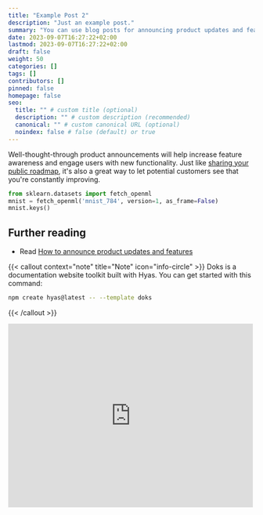 ```yaml
---
title: "Example Post 2"
description: "Just an example post."
summary: "You can use blog posts for announcing product updates and features."
date: 2023-09-07T16:27:22+02:00
lastmod: 2023-09-07T16:27:22+02:00
draft: false
weight: 50
categories: []
tags: []
contributors: []
pinned: false
homepage: false
seo:
  title: "" # custom title (optional)
  description: "" # custom description (recommended)
  canonical: "" # custom canonical URL (optional)
  noindex: false # false (default) or true
---
```


Well-thought-through product announcements will help increase feature awareness and engage users with new functionality. Just like [sharing your public roadmap](https://canny.io/blog/should-you-have-a-public-roadmap/), it's also a great way to let potential customers see that you're constantly improving.
```python
from sklearn.datasets import fetch_openml
mnist = fetch_openml('mnist_784', version=1, as_frame=False)
mnist.keys()
```
## Further reading

- Read [How to announce product updates and features](https://canny.io/blog/announce-product-updates-features/)

{{< callout context="note" title="Note" icon="info-circle" >}}
Doks is a documentation website toolkit built with Hyas. You can get started with this command:

```bash
npm create hyas@latest -- --template doks
```

{{< /callout >}}

<embed src="https://github.com/TensorTheorist/TensorTheorist.github.io/blob/main/assets/pdf/Latex_Tikz.pdf" width="500" height="375" />
